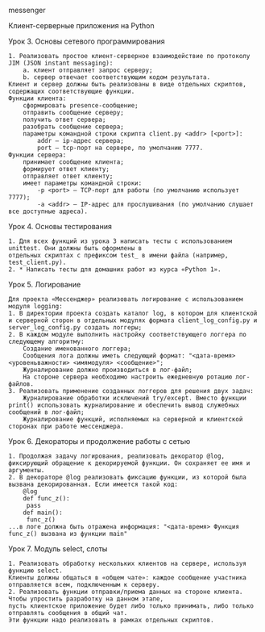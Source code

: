 messenger

Клиент-серверные приложения на Python

Урок 3. Основы сетевого программирования

    1. Реализовать простое клиент-серверное взаимодействие по протоколу JIM (JSON instant messaging):
        a. клиент отправляет запрос серверу;
        b. сервер отвечает соответствующим кодом результата.     
    Клиент и сервер должны быть реализованы в виде отдельных скриптов, содержащих соответствующие функции.     
    Функции клиента:
        сформировать presence-сообщение; 
        отправить сообщение серверу;
        получить ответ сервера; 
        разобрать сообщение сервера; 
        параметры командной строки скрипта client.py <addr> [<port>]: 
            addr — ip-адрес сервера; 
            port — tcp-порт на сервере, по умолчанию 7777. 
    Функции сервера: 
        принимает сообщение клиента; 
        формирует ответ клиенту; 
        отправляет ответ клиенту; 
        имеет параметры командной строки:
            -p <port> — TCP-порт для работы (по умолчанию использует 7777); 
            -a <addr> — IP-адрес для прослушивания (по умолчанию слушает все доступные адреса).

Урок 4. Основы тестирования
    
    1. Для всех функций из урока 3 написать тесты с использованием unittest. Они должны быть оформлены в 
    отдельных скриптах с префиксом test_ в имени файла (например, test_client.py).
    2. * Написать тесты для домашних работ из курса «Python 1».

Урок 5. Логирование

    Для проекта «Мессенджер» реализовать логирование с использованием модуля logging:
    1. В директории проекта создать каталог log, в котором для клиентской и серверной сторон в отдельных модулях формата client_log_config.py и server_log_config.py создать логгеры;
    2. В каждом модуле выполнить настройку соответствующего логгера по следующему алгоритму:
        Создание именованного логгера;
        Сообщения лога должны иметь следующий формат: "<дата-время> <уровеньважности> <имямодуля> <сообщение>";
        Журналирование должно производиться в лог-файл;
        На стороне сервера необходимо настроить ежедневную ротацию лог-файлов.
    3. Реализовать применение созданных логгеров для решения двух задач:
        Журналирование обработки исключений try/except. Вместо функции print() использовать журналирование и обеспечить вывод служебных сообщений в лог-файл;
        Журналирование функций, исполняемых на серверной и клиентской сторонах при работе мессенджера.

Урок 6. Декораторы и продолжение работы с сетью

    1. Продолжая задачу логирования, реализовать декоратор @log, фиксирующий обращение к декорируемой функции. Он сохраняет ее имя и аргументы.
    2. В декораторе @log реализовать фиксацию функции, из которой была вызвана декорированная. Если имеется такой код:        
        @log
        def func_z():
         pass        
        def main():
         func_z()
    ...в логе должна быть отражена информация: "<дата-время> Функция func_z() вызвана из функции main"

Урок 7. Модуль select, слоты

    1. Реализовать обработку нескольких клиентов на сервере, используя функцию select. 
    Клиенты должны общаться в «общем чате»: каждое сообщение участника отправляется всем, подключенным к серверу.
    2. Реализовать функции отправки/приема данных на стороне клиента. Чтобы упростить разработку на данном этапе, 
    пусть клиентское приложение будет либо только принимать, либо только отправлять сообщения в общий чат. 
    Эти функции надо реализовать в рамках отдельных скриптов.